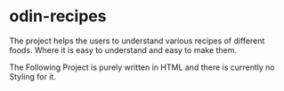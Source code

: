 # odin-recipes
The project helps the users to understand various recipes of different foods. Where it is easy to understand and easy to  make them.

The Following Project is purely written in HTML and there is currently no Styling for it.